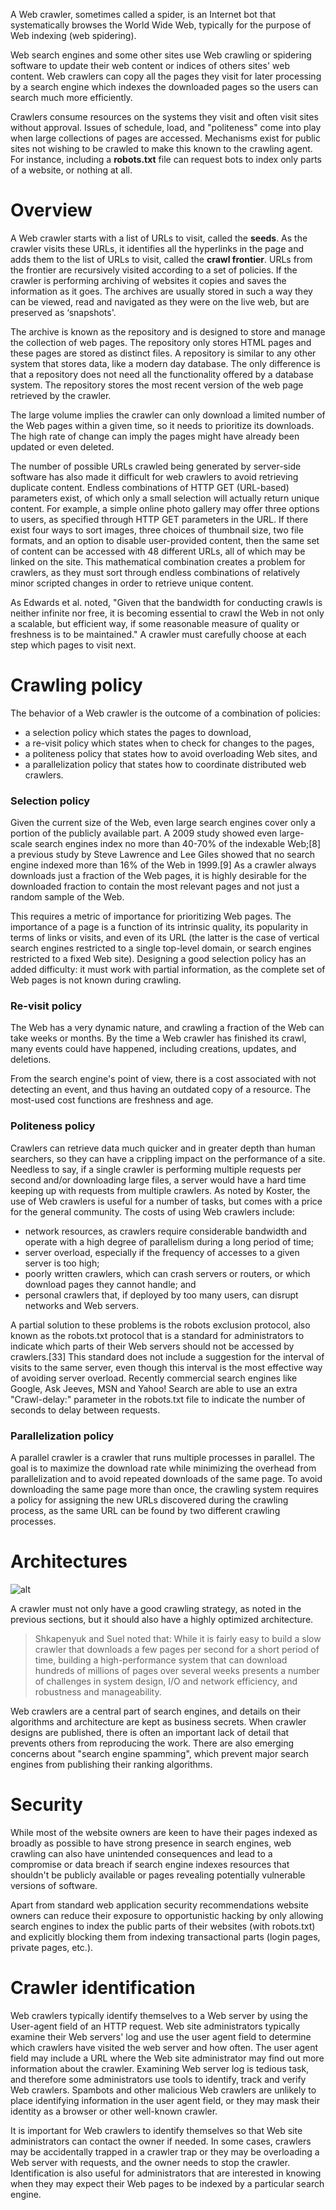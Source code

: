 A Web crawler, sometimes called a spider, is an Internet bot that systematically browses the World Wide Web, typically for the purpose of Web indexing (web spidering).

Web search engines and some other sites use Web crawling or spidering software to update their web content or indices of others sites' web content. Web crawlers can copy all the pages they visit for later processing by a search engine which indexes the downloaded pages so the users can search much more efficiently.

Crawlers consume resources on the systems they visit and often visit sites without approval. Issues of schedule, load, and "politeness" come into play when large collections of pages are accessed. Mechanisms exist for public sites not wishing to be crawled to make this known to the crawling agent. For instance, including a __robots.txt__ file can request bots to index only parts of a website, or nothing at all.

# Overview

A Web crawler starts with a list of URLs to visit, called the __seeds__. As the crawler visits these URLs, it identifies all the hyperlinks in the page and adds them to the list of URLs to visit, called the __crawl frontier__. URLs from the frontier are recursively visited according to a set of policies. If the crawler is performing archiving of websites it copies and saves the information as it goes. The archives are usually stored in such a way they can be viewed, read and navigated as they were on the live web, but are preserved as ‘snapshots'.

The archive is known as the repository and is designed to store and manage the collection of web pages. The repository only stores HTML pages and these pages are stored as distinct files. A repository is similar to any other system that stores data, like a modern day database. The only difference is that a repository does not need all the functionality offered by a database system. The repository stores the most recent version of the web page retrieved by the crawler.

The large volume implies the crawler can only download a limited number of the Web pages within a given time, so it needs to prioritize its downloads. The high rate of change can imply the pages might have already been updated or even deleted.

The number of possible URLs crawled being generated by server-side software has also made it difficult for web crawlers to avoid retrieving duplicate content. Endless combinations of HTTP GET (URL-based) parameters exist, of which only a small selection will actually return unique content. For example, a simple online photo gallery may offer three options to users, as specified through HTTP GET parameters in the URL. If there exist four ways to sort images, three choices of thumbnail size, two file formats, and an option to disable user-provided content, then the same set of content can be accessed with 48 different URLs, all of which may be linked on the site. This mathematical combination creates a problem for crawlers, as they must sort through endless combinations of relatively minor scripted changes in order to retrieve unique content.

As Edwards et al. noted, "Given that the bandwidth for conducting crawls is neither infinite nor free, it is becoming essential to crawl the Web in not only a scalable, but efficient way, if some reasonable measure of quality or freshness is to be maintained." A crawler must carefully choose at each step which pages to visit next.

# Crawling policy

The behavior of a Web crawler is the outcome of a combination of policies:  
* a selection policy which states the pages to download,  
* a re-visit policy which states when to check for changes to the pages,  
* a politeness policy that states how to avoid overloading Web sites, and  
* a parallelization policy that states how to coordinate distributed web crawlers.  

### Selection policy

Given the current size of the Web, even large search engines cover only a portion of the publicly available part. A 2009 study showed even large-scale search engines index no more than 40-70% of the indexable Web;[8] a previous study by Steve Lawrence and Lee Giles showed that no search engine indexed more than 16% of the Web in 1999.[9] As a crawler always downloads just a fraction of the Web pages, it is highly desirable for the downloaded fraction to contain the most relevant pages and not just a random sample of the Web.

This requires a metric of importance for prioritizing Web pages. The importance of a page is a function of its intrinsic quality, its popularity in terms of links or visits, and even of its URL (the latter is the case of vertical search engines restricted to a single top-level domain, or search engines restricted to a fixed Web site). Designing a good selection policy has an added difficulty: it must work with partial information, as the complete set of Web pages is not known during crawling.

### Re-visit policy

The Web has a very dynamic nature, and crawling a fraction of the Web can take weeks or months. By the time a Web crawler has finished its crawl, many events could have happened, including creations, updates, and deletions.

From the search engine's point of view, there is a cost associated with not detecting an event, and thus having an outdated copy of a resource. The most-used cost functions are freshness and age.

### Politeness policy

Crawlers can retrieve data much quicker and in greater depth than human searchers, so they can have a crippling impact on the performance of a site. Needless to say, if a single crawler is performing multiple requests per second and/or downloading large files, a server would have a hard time keeping up with requests from multiple crawlers.
As noted by Koster, the use of Web crawlers is useful for a number of tasks, but comes with a price for the general community. The costs of using Web crawlers include:  
* network resources, as crawlers require considerable bandwidth and operate with a high degree of parallelism during a long period of time;  
* server overload, especially if the frequency of accesses to a given server is too high;  
* poorly written crawlers, which can crash servers or routers, or which download pages they cannot handle; and  
* personal crawlers that, if deployed by too many users, can disrupt networks and Web servers.  

A partial solution to these problems is the robots exclusion protocol, also known as the robots.txt protocol that is a standard for administrators to indicate which parts of their Web servers should not be accessed by crawlers.[33] This standard does not include a suggestion for the interval of visits to the same server, even though this interval is the most effective way of avoiding server overload. Recently commercial search engines like Google, Ask Jeeves, MSN and Yahoo! Search are able to use an extra "Crawl-delay:" parameter in the robots.txt file to indicate the number of seconds to delay between requests.

### Parallelization policy

A parallel crawler is a crawler that runs multiple processes in parallel. The goal is to maximize the download rate while minimizing the overhead from parallelization and to avoid repeated downloads of the same page. To avoid downloading the same page more than once, the crawling system requires a policy for assigning the new URLs discovered during the crawling process, as the same URL can be found by two different crawling processes.

# Architectures

![alt](https://en.wikipedia.org/wiki/File:WebCrawlerArchitecture.svg)

A crawler must not only have a good crawling strategy, as noted in the previous sections, but it should also have a highly optimized architecture.

> Shkapenyuk and Suel noted that: While it is fairly easy to build a slow crawler that downloads a few pages per second for a short period of time, building a high-performance system that can download hundreds of millions of pages over several weeks presents a number of challenges in system design, I/O and network efficiency, and robustness and manageability.

Web crawlers are a central part of search engines, and details on their algorithms and architecture are kept as business secrets. When crawler designs are published, there is often an important lack of detail that prevents others from reproducing the work. There are also emerging concerns about "search engine spamming", which prevent major search engines from publishing their ranking algorithms.

# Security

While most of the website owners are keen to have their pages indexed as broadly as possible to have strong presence in search engines, web crawling can also have unintended consequences and lead to a compromise or data breach if search engine indexes resources that shouldn't be publicly available or pages revealing potentially vulnerable versions of software.

Apart from standard web application security recommendations website owners can reduce their exposure to opportunistic hacking by only allowing search engines to index the public parts of their websites (with robots.txt) and explicitly blocking them from indexing transactional parts (login pages, private pages, etc.).

# Crawler identification
Web crawlers typically identify themselves to a Web server by using the User-agent field of an HTTP request. Web site administrators typically examine their Web servers' log and use the user agent field to determine which crawlers have visited the web server and how often. The user agent field may include a URL where the Web site administrator may find out more information about the crawler. Examining Web server log is tedious task, and therefore some administrators use tools to identify, track and verify Web crawlers. Spambots and other malicious Web crawlers are unlikely to place identifying information in the user agent field, or they may mask their identity as a browser or other well-known crawler.

It is important for Web crawlers to identify themselves so that Web site administrators can contact the owner if needed. In some cases, crawlers may be accidentally trapped in a crawler trap or they may be overloading a Web server with requests, and the owner needs to stop the crawler. Identification is also useful for administrators that are interested in knowing when they may expect their Web pages to be indexed by a particular search engine.
